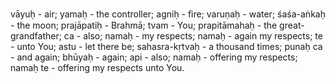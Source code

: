 vāyuḥ - air; yamaḥ - the controller; agniḥ - ﬁre; varuṇaḥ - water; śaśa-aṅkaḥ - the moon; prajāpatiḥ - Brahmā; tvam - You; prapitāmahaḥ - the great-grandfather; ca - also; namaḥ - my respects; namaḥ - again my respects; te - unto You; astu - let there be; sahasra-kṛtvaḥ - a thousand times; punaḥ ca - and again; bhūyaḥ - again; api - also; namaḥ - offering my respects; namaḥ te - offering my respects unto You.